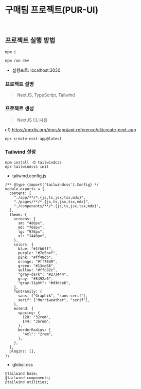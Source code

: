 # 구매팀 프로젝트(PUR-UI)

<br/>

## 프로젝트 실행 방법

```
npm i
```

```
npm run dev
```

- 실행포트: localhost:3030

### 프로젝트 설명

> NextJS, TypeScript, Tailwind

### 프로젝트 생성

> NextJS CLI사용

cf) https://nextjs.org/docs/app/api-reference/cli/create-next-app

```
npx create-next-app@latest
```

### Tailwind 설정

```
npm install -D tailwindcss
npx tailwindcss init
```

- tailwind.config.js

```
/** @type {import('tailwindcss').Config} */
module.exports = {
  content: [
    "./app/**/*.{js,ts,jsx,tsx,mdx}",
    "./pages/**/*.{js,ts,jsx,tsx,mdx}",
    "./components/**/*.{js,ts,jsx,tsx,mdx}",
  ],
  theme: {
    screens: {
      sm: "480px",
      md: "768px",
      lg: "976px",
      xl: "1440px",
    },
    colors: {
      blue: "#1fb6ff",
      purple: "#7e5bef",
      pink: "#ff49db",
      orange: "#ff7849",
      green: "#13ce66",
      yellow: "#ffc82c",
      "gray-dark": "#273444",
      gray: "#8492a6",
      "gray-light": "#d3dce6",
    },
    fontFamily: {
      sans: ["Graphik", "sans-serif"],
      serif: ["Merriweather", "serif"],
    },
    extend: {
      spacing: {
        128: "32rem",
        144: "36rem",
      },
      borderRadius: {
        "4xl": "2rem",
      },
    },
  },
  plugins: [],
};
```

- global.css

```
@tailwind base;
@tailwind components;
@tailwind utilities;
```
